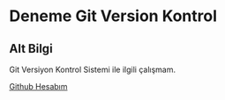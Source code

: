 # Deneme Git Version Kontrol

## Alt Bilgi
Git Versiyon Kontrol Sistemi ile ilgili çalışmam.

[Github Hesabım](http://www.github.com/furkangr)